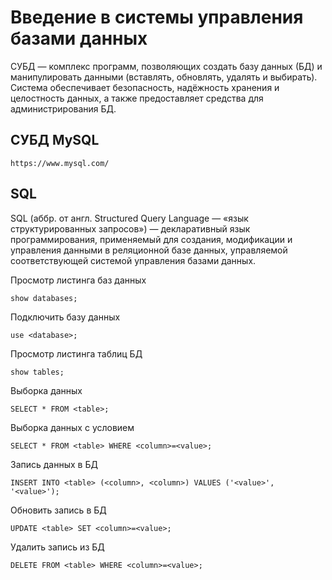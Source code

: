 # Введение в системы управления базами данных 

СУБД — комплекс программ, позволяющих создать базу данных (БД) и манипулировать данными (вставлять, обновлять, удалять и выбирать). Система обеспечивает безопасность, надёжность хранения и целостность данных, а также предоставляет средства для администрирования БД.

## СУБД MySQL

    https://www.mysql.com/

## SQL

SQL (аббр. от англ. Structured Query Language — «язык структурированных запросов») — декларативный язык программирования, применяемый для создания, модификации и управления данными в реляционной базе данных, управляемой соответствующей системой управления базами данных.

Просмотр листинга баз данных

    show databases;

Подключить базу данных

    use <database>;

Просмотр листинга таблиц БД

    show tables;

Выборка данных

    SELECT * FROM <table>;

Выборка данных с условием

    SELECT * FROM <table> WHERE <column>=<value>;

Запись данных в БД

    INSERT INTO <table> (<column>, <column>) VALUES ('<value>', '<value>');

Обновить запись в БД

    UPDATE <table> SET <column>=<value>;

Удалить запись из БД

    DELETE FROM <table> WHERE <column>=<value>;
